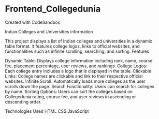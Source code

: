 # Frontend_Collegedunia
Created with CodeSandbox

Indian Colleges and Universities Information

This project displays a list of Indian colleges and universities in a dynamic table format. It features college logos, links to official websites, and functionalities such as infinite scrolling, searching, and sorting.
Features

Dynamic Table: Displays college information including rank, name, course fee, placement percentage, user reviews, and rankings.
College Logos: Each college entry includes a logo that is displayed in the table.
Clickable Links: College names are clickable and link to their respective official websites.
Infinite Scroll: Automatically loads more colleges as the user scrolls down the page.
Search Functionality: Users can search for colleges by name.
Sorting Options: Users can sort the colleges based on Collegedunia rating, course fee, and user reviews in ascending or descending order.

Technologies Used
HTML
CSS
JavaScript

